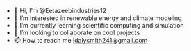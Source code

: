 - 👋 Hi, I’m @Eetazeebindustries12
- 👀 I’m interested in renewable energy and climate modeling
- 🌱 I’m currently learning scientific computing and simulation
- 💞️ I’m looking to collaborate on cool projects
- 📫 How to reach me ldalysmith241@gmail.com

<!---
Eetazeebindustries12/Eetazeebindustries12 is a ✨ special ✨ repository because its `README.md` (this file) appears on your GitHub profile.
You can click the Preview link to take a look at your changes.
--->
